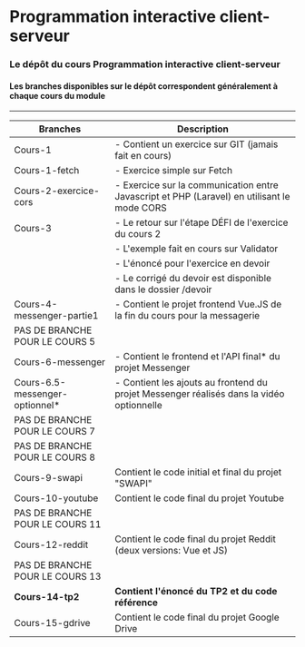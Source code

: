 # Programmation interactive client-serveur
### Le dépôt du cours Programmation interactive client-serveur
#### Les branches disponibles sur le dépôt correspondent généralement à chaque cours du module
---

| Branches      | Description   |
| ------------- |-------------|
| Cours-1       | - Contient un exercice sur GIT (jamais fait en cours) |
| Cours-1-fetch | - Exercice simple sur Fetch |
| Cours-2-exercice-cors | - Exercice sur la communication entre Javascript et PHP (Laravel) en utilisant le mode CORS |
| Cours-3 | - Le retour sur l'étape DÉFI de l'exercice du cours 2
| | - L'exemple fait en cours sur Validator |
| | - L'énoncé pour l'exercice en devoir |
| | - Le corrigé du devoir est disponible dans le dossier /devoir |
| Cours-4-messenger-partie1 | - Contient le projet frontend Vue.JS de la fin du cours pour la messagerie |
| PAS DE BRANCHE POUR LE COURS 5 | |
| Cours-6-messenger | - Contient le frontend et l'API final* du projet Messenger |
| Cours-6.5-messenger-optionnel* | - Contient les ajouts au frontend du projet Messenger réalisés dans la vidéo optionnelle |
| PAS DE BRANCHE POUR LE COURS 7 | |
| PAS DE BRANCHE POUR LE COURS 8 | |
| Cours-9-swapi | Contient le code initial et final du projet "SWAPI" |
| Cours-10-youtube | Contient le code final du projet Youtube |
| PAS DE BRANCHE POUR LE COURS 11 | |
| Cours-12-reddit | Contient le code final du projet Reddit (deux versions: Vue et JS) |
| PAS DE BRANCHE POUR LE COURS 13 | |
| **Cours-14-tp2** | **Contient l'énoncé du TP2 et du code référence** |
| Cours-15-gdrive | Contient le code final du projet Google Drive |
